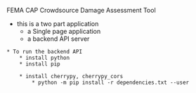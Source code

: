 FEMA CAP Crowdsource Damage Assessment Tool

   * this is a two part application
       * a Single page application
       * a backend API server

  

    * To run the backend API
        * install python
        * install pip

        * install cherrypy, cherrypy_cors
            * python -m pip install -r dependencies.txt --user


